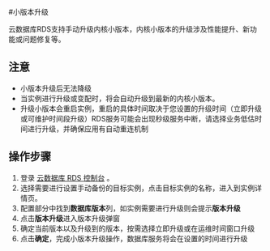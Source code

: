 #小版本升级

云数据库RDS支持手动升级内核小版本，内核小版本的升级涉及性能提升、新功能或问题修复等。

## 注意

* 小版本升级后无法降级
* 当实例进行升级或变配时，将会自动升级到最新的内核小版本。
* 升级小版本会重启实例，重启的具体时间取决于您设置的升级时间（立即升级或可维护时间段升级）RDS服务可能会出现秒级服务中断，请选择业务低估时间进行升级，并确保应用有自动重连机制


## 操作步骤

1. 登录 [云数据库 RDS 控制台](https://rds-console.jdcloud.com/database) 。
2. 选择需要进行设置手动备份的目标实例，点击目标实例的名称，进入到实例详情页。
3. 配置部分中找到**数据库版本**列，如实例需要进行升级则会提示**版本升级**
4. 点击**版本升级**进入版本升级弹窗
5. 确定当前版本以及升级到的版本，按需选择立即升级或在运维时间窗口升级
6. 点击**确定**，完成小版本升级操作，数据库服务将会在设置的时间进行升级
